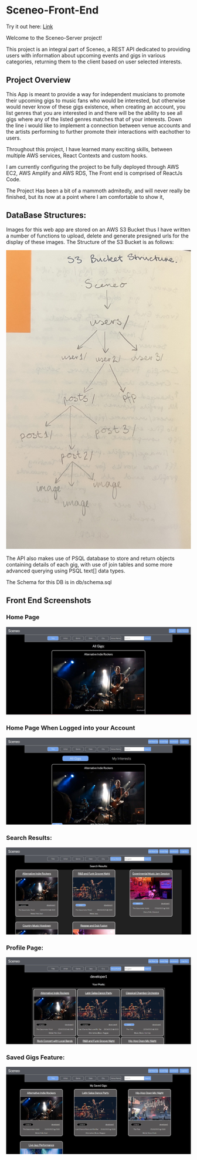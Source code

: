 # Sceneo-Front-End

Try it out here:
[Link](http://www.sceneo.com.au/)


Welcome to the Sceneo-Server project!

This project is an integral part of Sceneo, a REST API dedicated to providing users with information about upcoming events and gigs in various categories, returning them to the client based on user selected interests.

## Project Overview

This App is meant to provide a way for independent musicians to promote their upcoming gigs to music fans who  would be interested, but otherwise would never know of these gigs existence, when creating an account, you list genres that you are interested in and there will be the ability to see all gigs where any of the listed genres matches that of your interests. Down the line i would like to implement a connection between venue accounts and the artists performing to further promote their interactions with eachother to users.

Throughout this project, I have learned many exciting skills, between multiple AWS services, React Contexts and custom hooks.

I am currently configuring the project to be fully deployed through AWS EC2, AWS Amplify and AWS RDS, The Front end is comprised of ReactJs Code.

The Project Has been a bit of a mammoth admitedly, and will never really be finished, but its now at a point where I am comfortable to show it,

## DataBase Structures:
Images for this web app are stored on an AWS S3 Bucket thus I have written a number of functions to upload, delete and generate presigned urls for the display of these images. 
The Structure of the S3 Bucket is as follows:

![Alt Text](./samples/screenshots/S3-bucket.jpg)

The API also makes use of  PSQL database to store and return objects containing details of each gig, with use of join tables and some more advanced querying using PSQL text[] data types.

The Schema for this DB is in db/schema.sql


## Front End Screenshots


### Home Page

![homepage](./samples/screenshots/screenshot-homepage.jpg)

### Home Page When Logged into your Account

![Alt text](./samples/screenshots/screenshot-loggedin.jpg)


### Search Results:

![search results](./samples/screenshots/screenshot-search-results.jpg)


### Profile Page:

![Alt Text](./samples/screenshots/screenshot-user-page.jpg)

### Saved Gigs Feature: 

![Alt text](./samples/screenshots/screenshot-saved-gigs.jpg)
